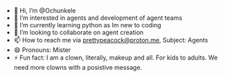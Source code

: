 - 👋 Hi, I’m @Ochunkele
- 👀 I’m interested in agents and development of agent teams
- 🌱 I’m currently learning python as Im new to coding
- 💞️ I’m looking to collaborate on agent creation
- 📫 How to reach me via prettypeacock@proton.me, Subject: Agents
- 😄 Pronouns: Mister
- ⚡ Fun fact: I am a clown, literally, makeup and all. For kids to adults. We need more clowns with a posistive message.

<!---
Ochunkele/Ochunkele is a ✨ special ✨ repository because its `README.md` (this file) appears on your GitHub profile.
You can click the Preview link to take a look at your changes.
--->
